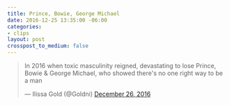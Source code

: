 ```yaml
---
title: Prince, Bowie, George Michael
date: 2016-12-25 13:35:00 -06:00
categories:
- clips
layout: post
crosspost_to_medium: false
---
```


<blockquote class="twitter-tweet" data-lang="en"><p lang="en" dir="ltr">In 2016 when toxic masculinity reigned, devastating to lose Prince, Bowie &amp; George Michael, who showed there&#39;s no one right way to be a man</p>&mdash; Ilissa Gold (@Goldni) <a href="https://twitter.com/Goldni/status/813172476418998276">December 26, 2016</a></blockquote>
<script async src="//platform.twitter.com/widgets.js" charset="utf-8"></script>